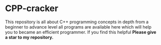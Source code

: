 # CPP-cracker
This repository is all about C++ programming concepts in depth from a beginner to advance level all programs are available here which will help you to became an efficient programmer.
If you find this helpful **Please give a star to my repository.**

